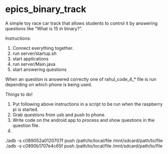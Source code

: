 epics_binary_track
==================

A simple toy race car track that allows students to control it by answering questions like “What is 15 in binary?”.


Instructions:

1. Connect everything together.
2. run server/startup.sh
3. start applications
4. run server/Main.java
5. start answering questions

When an question is answered correctly one of rahul_code_4_* file is run depending on which phone is being used.

Things to do!
1. Put following above instructions in a script to be run when the raspberry pi is started.
2. Grab questions from usb and push to phone.
3. Write code on the android app to process and show questions in the question file.
4. 

./adb -s c089052a0120707f push /path/to/local/file /mnt/sdcard/path/to/file
./adb -s c0890b1707e4c65f push /path/to/local/file /mnt/sdcard/path/to/file



